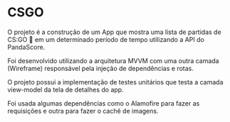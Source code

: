 
# CSGO

O projeto é a construção de um App que mostra uma lista de partidas de CS:GO 🔫  em um determinado período de tempo utilizando a API do PandaScore.

Foi desenvolvido utilizando a arquitetura MVVM com uma outra camada (Wireframe) responsável pela injeção de dependências e rotas.

O projeto possui a implementação de testes unitários que testa a camada view-model da tela de detalhes do app.

Foi usada algumas dependências como o Alamofire para fazer as requisições e outra para fazer o cachê de imagens.
